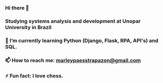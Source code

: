 ### Hi there 👋

### Studying systems analysis and development at Unopar University in Brazil
### 🌱 I’m currently learning Python (Django, Flask, RPA, API's) and SQL.
### 📫 How to reach me: marleypaesstrapazon@gmail.com
### ⚡ Fun fact: I love chess.
